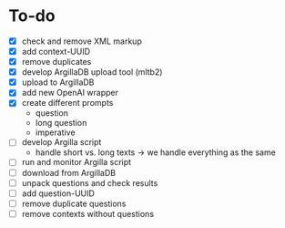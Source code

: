 # To-do

- [x] check and remove XML markup
- [x] add context-UUID
- [x] remove duplicates
- [x] develop ArgillaDB upload tool (mltb2)
- [x] upload to ArgillaDB
- [x] add new OpenAI wrapper
- [x] create different prompts
  - question
  - long question
  - imperative
- [ ] develop Argilla script
  - handle short vs. long texts -> we handle everything as the same
- [ ] run and monitor Argilla script
- [ ] download from ArgillaDB
- [ ] unpack questions and check results
- [ ] add question-UUID
- [ ] remove duplicate questions
- [ ] remove contexts without questions
